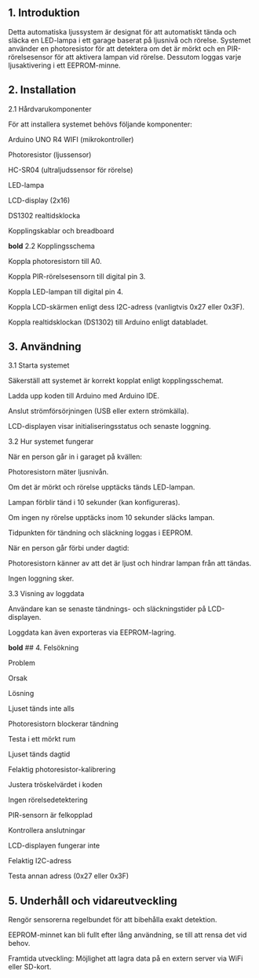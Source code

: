 ## 1. Introduktion

Detta automatiska ljussystem är designat för att automatiskt tända och släcka en LED-lampa i ett garage baserat på ljusnivå och rörelse. Systemet använder en photoresistor för att detektera om det är mörkt och en PIR-rörelsesensor för att aktivera lampan vid rörelse. Dessutom loggas varje ljusaktivering i ett EEPROM-minne.

## 2. Installation

2.1 Hårdvarukomponenter

För att installera systemet behövs följande komponenter:

Arduino UNO R4 WIFI (mikrokontroller)

Photoresistor (ljussensor)

HC-SR04 (ultraljudssensor för rörelse)

LED-lampa

LCD-display (2x16)

DS1302 realtidsklocka

Kopplingskablar och breadboard

**bold**  2.2 Kopplingsschema

Koppla photoresistorn till A0.

Koppla PIR-rörelsesensorn till digital pin 3.

Koppla LED-lampan till digital pin 4.

Koppla LCD-skärmen enligt dess I2C-adress (vanligtvis 0x27 eller 0x3F).

Koppla realtidsklockan (DS1302) till Arduino enligt databladet.

## 3. Användning

3.1 Starta systemet

Säkerställ att systemet är korrekt kopplat enligt kopplingsschemat.

Ladda upp koden till Arduino med Arduino IDE.

Anslut strömförsörjningen (USB eller extern strömkälla).

LCD-displayen visar initialiseringsstatus och senaste loggning.

3.2 Hur systemet fungerar

När en person går in i garaget på kvällen:

Photoresistorn mäter ljusnivån.

Om det är mörkt och rörelse upptäcks tänds LED-lampan.

Lampan förblir tänd i 10 sekunder (kan konfigureras).

Om ingen ny rörelse upptäcks inom 10 sekunder släcks lampan.

Tidpunkten för tändning och släckning loggas i EEPROM.

När en person går förbi under dagtid:

Photoresistorn känner av att det är ljust och hindrar lampan från att tändas.

Ingen loggning sker.

3.3 Visning av loggdata

Användare kan se senaste tändnings- och släckningstider på LCD-displayen.

Loggdata kan även exporteras via EEPROM-lagring.

**bold**  ## 4. Felsökning

Problem

Orsak

Lösning

Ljuset tänds inte alls

Photoresistorn blockerar tändning

Testa i ett mörkt rum

Ljuset tänds dagtid

Felaktig photoresistor-kalibrering

Justera tröskelvärdet i koden

Ingen rörelsedetektering

PIR-sensorn är felkopplad

Kontrollera anslutningar

LCD-displayen fungerar inte

Felaktig I2C-adress

Testa annan adress (0x27 eller 0x3F)

## 5. Underhåll och vidareutveckling

Rengör sensorerna regelbundet för att bibehålla exakt detektion.

EEPROM-minnet kan bli fullt efter lång användning, se till att rensa det vid behov.

Framtida utveckling: Möjlighet att lagra data på en extern server via WiFi eller SD-kort.
